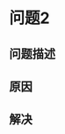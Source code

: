 问题2
================================================================================
## 问题描述 


## 原因 


## 解决